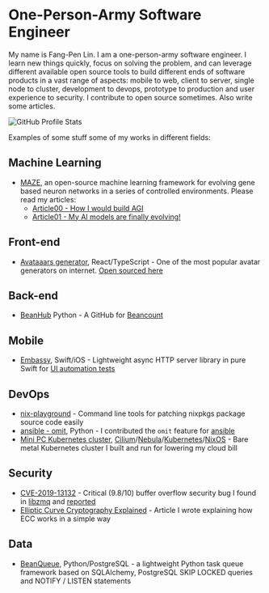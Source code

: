 # One-Person-Army Software Engineer

My name is Fang-Pen Lin. I am a one-person-army software engineer. I learn new things quickly, focus on solving the problem, and can leverage different available open source tools to build different ends of software products in a vast range of aspects: mobile to web, client to server, single node to cluster, development to devops, prototype to production and user experience to security. I contribute to open source sometimes. Also write some articles.

![GitHub Profile Stats](https://github-readme-stats.vercel.app/api?username=fangpenlin)

Examples of some stuff some of my works in different fields:

## Machine Learning
- [MAZE](https://github.com/LaunchPlatform/maze), an open-source machine learning framework for evolving gene based neuron networks in a series of controlled environments. Please read my articles:
  - [Article00 - How I would build AGI](https://fangpenlin.com/posts/2025/02/06/maze-how-i-would-build-agi/)
  - [Article01 - My AI models are finally evolving!](https://fangpenlin.com/posts/2025/02/18/maze-my-ai-models-are-finally-evolving/)
## Front-end

- [Avataaars generator](https://getavataaars.com/), React/TypeScript - One of the most popular avatar generators on internet. [Open sourced here](https://github.com/fangpenlin/avataaars-generator)

## Back-end

- [BeanHub](https://beanhub.io) Python - A GitHub for [Beancount](https://beancount.github.io/)

## Mobile

- [Embassy](https://github.com/envoy/Embassy), Swift/iOS - Lightweight async HTTP server library in pure Swift for [UI automation tests](https://envoy.engineering/embedded-web-server-for-ios-ui-testing-8ff3cef513df)

## DevOps

- [nix-playground](https://github.com/LaunchPlatform/nix-playground) - Command line tools for patching nixpkgs package source code easily
- [ansible - omit](https://github.com/ansible/ansible/pull/8323), Python - I contributed the `omit` feature for [ansible](https://www.ansible.com)
- [Mini PC Kubernetes cluster](https://fangpenlin.com/posts/2024/01/14/high-speed-usb4-mesh-network/), [Cilium](https://cilium.io/)/[Nebula](https://github.com/slackhq/nebula)/[Kubernetes](https://kubernetes.io/)/[NixOS](https://nixos.org/) - Bare metal Kubernetes cluster I built and run for lowering my cloud bill

## Security

- [CVE-2019-13132](https://nvd.nist.gov/vuln/detail/CVE-2019-13132) - Critical (9.8/10) buffer overflow security bug I found in [libzmq](https://github.com/zeromq/libzmq) and [reported](https://github.com/zeromq/libzmq/issues/3558)
- [Elliptic Curve Cryptography Explained](https://fangpenlin.com/posts/2019/10/07/elliptic-curve-cryptography-explained/) - Article I wrote explaining how ECC works in a simple way

## Data

- [BeanQueue](https://github.com/LaunchPlatform/bq), Python/PostgreSQL - a lightweight Python task queue framework based on SQLAlchemy, PostgreSQL SKIP LOCKED queries and NOTIFY / LISTEN statements

